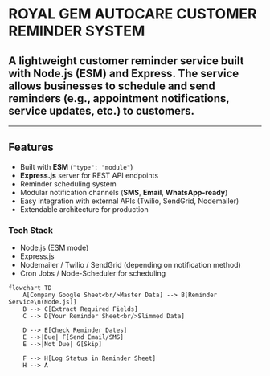 # ROYAL GEM AUTOCARE CUSTOMER REMINDER SYSTEM

## A lightweight customer reminder service built with Node.js (ESM) and Express. The service allows businesses to schedule and send reminders (e.g., appointment notifications, service updates, etc.) to customers.

--- 

## Features  
- Built with **ESM** (`"type": "module"`)  
- **Express.js** server for REST API endpoints  
- Reminder scheduling system  
- Modular notification channels (**SMS**, **Email**, **WhatsApp-ready**)  
- Easy integration with external APIs (Twilio, SendGrid, Nodemailer)  
- Extendable architecture for production 

### Tech Stack
- Node.js (ESM mode)
- Express.js
- Nodemailer / Twilio / SendGrid (depending on notification method)
- Cron Jobs / Node-Scheduler for scheduling

```mermaid
flowchart TD
    A[Company Google Sheet<br/>Master Data] --> B[Reminder Service\n(Node.js)]
    B --> C[Extract Required Fields]
    C --> D[Your Reminder Sheet<br/>Slimmed Data]

    D --> E[Check Reminder Dates]
    E -->|Due| F[Send Email/SMS]
    E -->|Not Due| G[Skip]

    F --> H[Log Status in Reminder Sheet]
    H --> A

```
